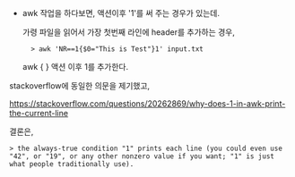 - awk 작업을 하다보면, 액션이후 '1'를 써 주는 경우가 있는데.  

	가령 파일을 읽어서 가장 첫번째 라인에 header를 추가하는 경우,  

 	    > awk 'NR==1{$0="This is Test"}1' input.txt

 	awk { } 액션 이후 1를 추가한다.  

stackoverflow에 동일한 의문을 제기했고,
 
  https://stackoverflow.com/questions/20262869/why-does-1-in-awk-print-the-current-line

  결론은,

    > the always-true condition "1" prints each line (you could even use "42", or "19", or any other nonzero value if you want; "1" is just what people traditionally use).


